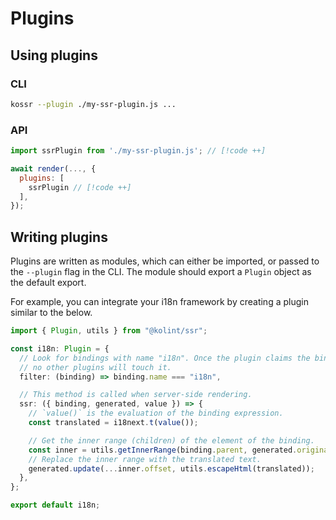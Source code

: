 # Plugins

## Using plugins

### CLI

```sh
kossr --plugin ./my-ssr-plugin.js ...
```

### API

```js
import ssrPlugin from './my-ssr-plugin.js'; // [!code ++]

await render(..., {
  plugins: [
    ssrPlugin // [!code ++]
  ],
});
```

## Writing plugins

Plugins are written as modules, which can either be imported, or passed to the `--plugin` flag in the CLI. The module should export a `Plugin` object as the default export.

For example, you can integrate your i18n framework by creating a plugin similar to the below.

```ts
import { Plugin, utils } from "@kolint/ssr";

const i18n: Plugin = {
  // Look for bindings with name "i18n". Once the plugin claims the bindings,
  // no other plugins will touch it.
  filter: (binding) => binding.name === "i18n",

  // This method is called when server-side rendering.
  ssr: ({ binding, generated, value }) => {
    // `value()` is the evaluation of the binding expression.
    const translated = i18next.t(value());

    // Get the inner range (children) of the element of the binding.
    const inner = utils.getInnerRange(binding.parent, generated.original);
    // Replace the inner range with the translated text.
    generated.update(...inner.offset, utils.escapeHtml(translated));
  },
};

export default i18n;
```
